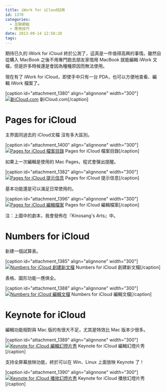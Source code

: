 ```yaml
---
title: iWork for iCloud試用
id: 1370
categories:
  - 互聯網絡
  - 應用技巧
date: 2013-09-14 12:58:20
tags:
---
```


期待已久的 iWork for iCloud 終於公測了，這真是一件值得高興的事情。雖然自從購入 MacBook 之後不用專門跑去朋友家借用 MacBook 就能編輯 iWork 文檔，但是許多時候還是會因為種種原因而無法使用。

現在有了 iWork for iCloud，即使手中只有一台 PDA，也可以方便地查看、編輯 iWork 檔案了。

[caption id="attachment_1380" align="alignnone" width="300"][![新iCloud.com](/wp-content/uploads/2013/09/QQ20130920-1@2x-300x208.png)](/wp-content/uploads/2013/09/QQ20130920-1@2x-e1389272543366.png) 新iCloud.com[/caption]

<!--more-->

# Pages for iCloud

主界面同過去的 iCloud文檔 沒有多大區別。

[caption id="attachment_1400" align="alignnone" width="300"][![Pages for iCloud 檔案目錄](/wp-content/uploads/2013/09/QQ20130920-10@2x-300x208.png)](/wp-content/uploads/2013/09/QQ20130920-10@2x-e1389272869891.png) Pages for iCloud 檔案目錄[/caption]

如果上一次編輯是使用的 Mac Pages，程式會彈出提醒。

[caption id="attachment_1382" align="alignnone" width="300"][![Pages for iCloud 提示信息](/wp-content/uploads/2013/09/QQ20130920-3@2x-300x260.png)](/wp-content/uploads/2013/09/QQ20130920-3@2x-e1389272559744.png) Pages for iCloud 提示信息[/caption]

基本功能還是可以滿足日常使用的。

[caption id="attachment_1396" align="alignnone" width="300"][![Pages for iCloud 編輯檔案](/wp-content/uploads/2013/09/QQ20130920-11@2x-300x260.png)](/wp-content/uploads/2013/09/QQ20130920-11@2x-e1389272885689.png) Pages for iCloud 編輯檔案[/caption]

注：上圖中的劇本，我會發佈在『Kinosang's Arts』中。

# Numbers for iCloud

新建一個試算表。

[caption id="attachment_1385" align="alignnone" width="300"][![Numbers for iCloud 創建新文檔](/wp-content/uploads/2013/09/QQ20130920-6@2x-300x208.png)](/wp-content/uploads/2013/09/QQ20130920-6@2x-e1389272577129.png) Numbers for iCloud 創建新文檔[/caption]

表格、圖形功能一應俱全。

[caption id="attachment_1388" align="alignnone" width="300"][![Numbers for iCloud 編輯文檔](/wp-content/uploads/2013/09/QQ20130920-7@2x-300x260.png)](/wp-content/uploads/2013/09/QQ20130920-7@2x-e1389272594511.png) Numbers for iCloud 編輯文檔[/caption]

# Keynote for iCloud

編輯功能相對與 Mac 版的有很大不足，尤其是特效比 Mac 版本少很多。

[caption id="attachment_1389" align="alignnone" width="300"][![Keynote for iCloud 編輯幻燈片秀](/wp-content/uploads/2013/09/QQ20130920-8@2x-300x188.png)](/wp-content/uploads/2013/09/QQ20130920-8@2x-e1389272626981.png) Keynote for iCloud 編輯幻燈片秀[/caption]

支持全屏幕放映功能，終於可以在 Win、Linux 上面放映 Keynote 了！

[caption id="attachment_1390" align="alignnone" width="300"][![Keynote for iCloud 播放幻燈片秀](/wp-content/uploads/2013/09/QQ20130920-9@2x-300x187.png)](/wp-content/uploads/2013/09/QQ20130920-9@2x-e1389272646195.png) Keynote for iCloud 播放幻燈片秀[/caption]